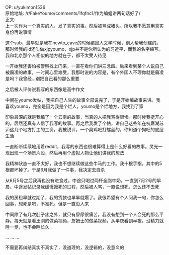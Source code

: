 
OP: u/yukimon1536  
原始地址: /r/FakeYoumo/comments/1fqfnc1/作为编蛆讲两句话好了/  
正文:  
上一次作为一个真实的人，发了真实的事。然后被骂成猪头。所以我不愿意用真实身份再说事情

这个sub，最早就是我在newto_cave的时候编鼠人文学时候，别人帮我创建的。那时候我的id还叫做xjpyoumo，xjp并不是你所认为的习近平，而我的名字缩写。我和北京那个人相似的地方就在于，都不太受人待见

一开始我还害怕被警察找上门来，一直在看你们讲三念四。后来看到某个人说自己被霸凌的故事，一时间心里难受，我那时说的内容是，有个外国人不理你就是霸凌是吗？我曾经...别把自己看的那么重要

之后被人评价说我写的东西像是高中作文

中间在youmo发帖，我把自己人生的故事全部说完了，于是开始编故事来讲。我喜欢youmo，完全是因为我是个烂人，youmo是个烂地方，我找到了家

印象最深的就是我编了一个云南的故事，当真的人把我骂得很惨。那时候我挺开心的，居然还真有人信了我写的故事。再之后我发了个帖，讲自己这些年在杭嘉湖苏沪这几个地方打工的工资。我被锐评，一个臭鸡吧打螺丝的，你知道个狗吧的底层生活

一直断断续续地用着reddit，我写的东西也很难算得上是什么好看的故事。灵光一现出现一个场景片段，然后再用个虚拟人物让他们讲我的想法

我精神状态一直不太好，我也不想继续做这些牛马的工作。我十根手指，其中的5根都坏掉了。于是6月我做了一件事，我决定去自杀

从6月5号之后我再也没有进食过。中途只喝过两杯全脂牛奶。一直到7月2号的早晨。中途发帖记录我缓慢饿死的过程，然后被人骂，一直说想死，怎么还不去死

我的房租早就过期了，我的贷款也早早就爆了。我很希望有个人问我一句，你怎么回事，想死是吧，不准死。但是一直没人来

中间除了有几次肚子疼之外，就只有尿尿很痛苦。我没有想到一个人会死的那么平静。每天就是看王刚的做菜视频，詹姆士的做菜视频，从半夜看到半夜。没精力就睡一觉，也不会睡长久

... ... ...

不需要再纠结真实不真实了，没道理的，没逻辑的，没意义的

